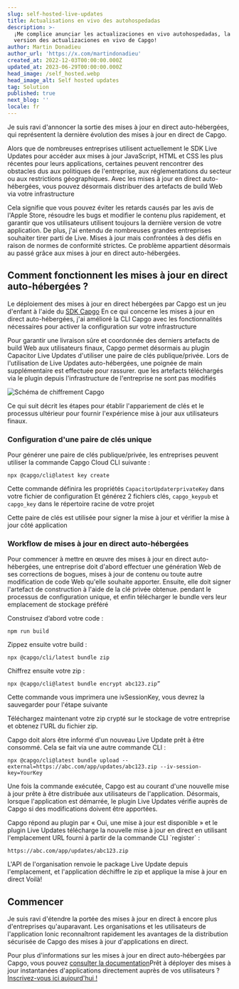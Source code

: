 ```yaml
---
slug: self-hosted-live-updates
title: Actualisations en vivo des autohospedadas
description: >-
  ¡Me complice anunciar les actualizaciones en vivo autohospedadas, la prochaine
  version des actualizaciones en vivo de Capgo!
author: Martin Donadieu
author_url: 'https://x.com/martindonadieu'
created_at: 2022-12-03T00:00:00.000Z
updated_at: 2023-06-29T00:00:00.000Z
head_image: /self_hosted.webp
head_image_alt: Self hosted updates
tag: Solution
published: true
next_blog: ''
locale: fr
---
```


Je suis ravi d'annoncer la sortie des mises à jour en direct auto-hébergées, qui représentent la dernière évolution des mises à jour en direct de Capgo.

Alors que de nombreuses entreprises utilisent actuellement le SDK Live Updates pour accéder aux mises à jour JavaScript, HTML et CSS les plus récentes pour leurs applications, certaines peuvent rencontrer des obstacles dus aux politiques de l'entreprise, aux réglementations du secteur ou aux restrictions géographiques. Avec les mises à jour en direct auto-hébergées, vous pouvez désormais distribuer des artefacts de build Web via votre infrastructure

Cela signifie que vous pouvez éviter les retards causés par les avis de l'Apple Store, résoudre les bugs et modifier le contenu plus rapidement, et garantir que vos utilisateurs utilisent toujours la dernière version de votre application. De plus, j'ai entendu de nombreuses grandes entreprises souhaiter tirer parti de Live. Mises à jour mais confrontées à des défis en raison de normes de conformité strictes. Ce problème appartient désormais au passé grâce aux mises à jour en direct auto-hébergées.

## Comment fonctionnent les mises à jour en direct auto-hébergées ?

Le déploiement des mises à jour en direct hébergées par Capgo est un jeu d'enfant à l'aide du [SDK Capgo](https://githubcom/Cap-go/capacitor-updater/) En ce qui concerne les mises à jour en direct auto-hébergées, j'ai amélioré la CLI Capgo avec les fonctionnalités nécessaires pour activer la configuration sur votre infrastructure

Pour garantir une livraison sûre et coordonnée des derniers artefacts de build Web aux utilisateurs finaux, Capgo permet désormais au plugin Capacitor Live Updates d'utiliser une paire de clés publique/privée. Lors de l'utilisation de Live Updates auto-hébergées, une poignée de main supplémentaire est effectuée pour rassurer. que les artefacts téléchargés via le plugin depuis l'infrastructure de l'entreprise ne sont pas modifiés

![Schéma de chiffrement Capgo](/encryption_flowwebp)

Ce qui suit décrit les étapes pour établir l'appariement de clés et le processus ultérieur pour fournir l'expérience mise à jour aux utilisateurs finaux.

### Configuration d'une paire de clés unique

Pour générer une paire de clés publique/privée, les entreprises peuvent utiliser la commande Capgo Cloud CLI suivante :

```shell
npx @capgo/cli@latest key create
```

Cette commande définira les propriétés `CapacitorUpdaterprivateKey` dans votre fichier de configuration
Et générez 2 fichiers clés, `capgo_keypub` et `capgo_key` dans le répertoire racine de votre projet

Cette paire de clés est utilisée pour signer la mise à jour et vérifier la mise à jour côté application

### Workflow de mises à jour en direct auto-hébergées

Pour commencer à mettre en œuvre des mises à jour en direct auto-hébergées, une entreprise doit d'abord effectuer une génération Web de ses corrections de bogues, mises à jour de contenu ou toute autre modification de code Web qu'elle souhaite apporter. Ensuite, elle doit signer l'artefact de construction à l'aide de la clé privée obtenue. pendant le processus de configuration unique, et enfin télécharger le bundle vers leur emplacement de stockage préféré

Construisez d’abord votre code :
```shell
npm run build
```

Zippez ensuite votre build :
```shell
npx @capgo/cli/latest bundle zip
```

Chiffrez ensuite votre zip :

```shell
npx @capgo/cli@latest bundle encrypt abc123.zip”
```

Cette commande vous imprimera une ivSessionKey, vous devrez la sauvegarder pour l'étape suivante

Téléchargez maintenant votre zip crypté sur le stockage de votre entreprise et obtenez l'URL du fichier zip.

Capgo doit alors être informé d'un nouveau Live Update prêt à être consommé. Cela se fait via une autre commande CLI :

```shell
npx @capgo/cli@latest bundle upload --external=https://abc.com/app/updates/abc123.zip --iv-session-key=YourKey
```

Une fois la commande exécutée, Capgo est au courant d'une nouvelle mise à jour prête à être distribuée aux utilisateurs de l'application. Désormais, lorsque l'application est démarrée, le plugin Live Updates vérifie auprès de Capgo si des modifications doivent être apportées.

Capgo répond au plugin par « Oui, une mise à jour est disponible » et le plugin Live Updates télécharge la nouvelle mise à jour en direct en utilisant l'emplacement URL fourni à partir de la commande CLI \`register\` :

```shell
https://abc.com/app/updates/abc123.zip
```

L'API de l'organisation renvoie le package Live Update depuis l'emplacement, et l'application déchiffre le zip et applique la mise à jour en direct Voilà!

## Commencer

Je suis ravi d'étendre la portée des mises à jour en direct à encore plus d'entreprises qu'auparavant. Les organisations et les utilisateurs de l'application Ionic reconnaîtront rapidement les avantages de la distribution sécurisée de Capgo des mises à jour d'applications en direct.

Pour plus d'informations sur les mises à jour en direct auto-hébergées par Capgo, vous pouvez [consulter la documentation](/docs/tooling/cli/#upload-version)Prêt à déployer des mises à jour instantanées d'applications directement auprès de vos utilisateurs ? [Inscrivez-vous ici aujourd'hui !](/register/)